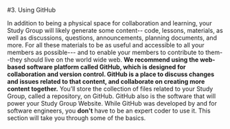 #3. Using GitHub

In addition to being a physical space for collaboration and learning, your Study Group will likely generate some content-- 
code, lessons, materials, as well as discussions, questions, announcements, planning documents, and more. For all these materials to be as useful and accessible to all your members as possible--- and to enable your members to contribute to them--they should live on the world wide web. **We recommend using the web-based software platform called GitHub, which is designed for collaboration and version control. GitHub is a place to discuss changes and issues related to that content, and collaborate on creating more content together.** You’ll store the collection of files related to your Study Group, called a repository, on GitHub. GitHub also is the software that will power your Study Group Website. While GitHub was developed by and for software engineers, you **don't** have to be an expert coder to use it. This section will take you through some of the basics. 


